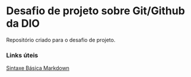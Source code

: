 # Desafio de projeto sobre Git/Github da DIO
Repositório criado para o desafio de projeto.


### Links úteis
[Sintaxe Básica Markdown](https://www.markdownguide.org/basic-syntax/)
